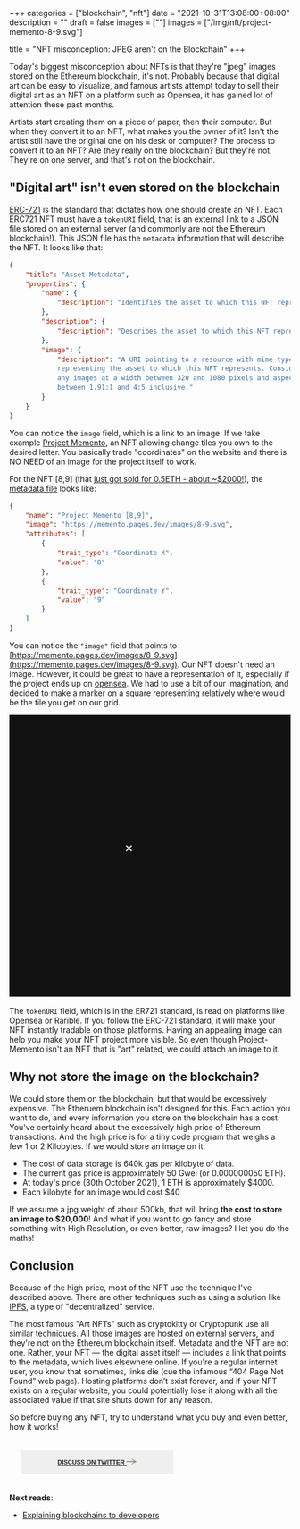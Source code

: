 +++
categories = ["blockchain", "nft"]
date = "2021-10-31T13:08:00+08:00"
description = ""
draft = false
images = [""]
images = ["/img/nft/project-memento-8-9.svg"]

title = "NFT misconception: JPEG aren't on the Blockchain"
+++

Today's biggest misconception about NFTs is that they're "jpeg" images stored on the Ethereum blockchain, it's not. Probably because that digital art can be easy to visualize, and famous artists attempt today to sell their digital art as an NFT on a platform such as Opensea, it has gained lot of attention these past months. 

Artists start creating them on a piece of paper, then their computer. But when they convert it to an NFT, what makes you the owner of it? Isn't the artist still have the original one on his desk or computer? The process to convert it to an NFT? Are they really on the blockchain? But they're not. They're on one server, and that's not on the blockchain. 


## "Digital art" isn't even stored on the blockchain

[ERC-721](https://eips.ethereum.org/EIPS/eip-721#implementations) is the standard that dictates how one should create an NFT. Each ERC721 NFT must have a `tokenURI` field, that is an external link to a JSON file stored on an external server (and commonly are not the Ethereum blockchain!). This JSON file has the `metadata` information that will describe the NFT. It looks like that: 

```json
{
    "title": "Asset Metadata",
    "properties": {
        "name": {
            "description": "Identifies the asset to which this NFT represents"
        },
        "description": {
            "description": "Describes the asset to which this NFT represents"
        },
        "image": {
            "description": "A URI pointing to a resource with mime type image/* 
            representing the asset to which this NFT represents. Consider making 
            any images at a width between 320 and 1080 pixels and aspect ratio 
            between 1.91:1 and 4:5 inclusive."
        }
    }
}
```

You can notice the `image` field, which is a link to an image. If we take example [Project Memento](https://project-memento.com/), an NFT allowing change tiles you own to the desired letter. You basically trade "coordinates" on the website and there is NO NEED of an image for the project itself to work. 

For the NFT [8,9] (that [just got sold for 0.5ETH - about ~$2000!](https://etherscan.io/tx/0x5b9eb844062c9806e4fd5c831d26ad0c76466cc4d62d46610d5f4efbd1035cac)), the [metadata file](https://project-memento.com/metadata/8-9.json) looks like:  
```json
{
    "name": "Project Memento [8,9]",
    "image": "https://memento.pages.dev/images/8-9.svg",
    "attributes": [
        {
            "trait_type": "Coordinate X",
            "value": "8"
        },
        {
            "trait_type": "Coordinate Y",
            "value": "9"
        }
    ]
}
```
 You can notice the `"image"` field that points to [https://memento.pages.dev/images/8-9.svg](https://memento.pages.dev/images/8-9.svg). Our NFT doesn't need an image. However, it could be great to have a representation of it, especially if the project ends up on [opensea](https://opensea.io/collection/project-memento). We had to use a bit of our imagination, and decided to make a marker on a square representing relatively where would be the tile you get on our grid. 


![Memento representation](/img/nft/project-memento-8-9.svg)

The `tokenURI` field, which is in the ER721 standard, is read on platforms like Opensea or Rarible. If you follow the ERC-721 standard, it will make your NFT instantly tradable on those platforms. Having an appealing image can help you make your NFT project more visible. So even though Project-Memento isn't an NFT that is "art" related, we could attach an image to it. 

<!-- ## What could go wrong? -->


## Why not store the image on the blockchain?
We could store them on the blockchain, but that would be excessively expensive. The Etheruem blockchain isn't designed for this. Each action you want to do, and every information you store on the blockchain has a cost. You've certainly heard about the excessively high price of Ethereum transactions. And the high price is for a tiny code program that weighs a few 1 or 2 Kilobytes.  If we would store an image on it: 

- The cost of data storage is 640k gas per kilobyte of data.
- The current gas price is approximately 50 Gwei (or 0.000000050 ETH).
- At today's price (30th October 2021), 1 ETH is approximately $4000.
- Each kilobyte for an image would cost $40

If we assume a jpg weight of about 500kb, that will bring **the cost to store an image to $20,000**! And what if you want to go fancy and store something with High Resolution, or even better, raw images? I let you do the maths!

## Conclusion

Because of the high price, most of the NFT use the technique I've described above. There are other techniques such as using a solution like [IPFS](https://ipfs.io/), a type of "decentralized" service.  

The most famous "Art NFTs" such as cryptokitty or Cryptopunk use all similar techniques. All those images are hosted on external servers, and they're not on the Ethereum blockchain itself. Metadata and the NFT are not one. Rather, your NFT — the digital asset itself — includes a link that points to the metadata, which lives elsewhere online. If you're a regular internet user, you know that sometimes, links die (cue the infamous “404 Page Not Found” web page). Hosting platforms don’t exist forever, and if your NFT exists on a regular website, you could potentially lose it along with all the associated value if that site shuts down for any reason.

So before buying any NFT, try to understand what you buy and even better, how it works!

<style>
    .Button {
    display: inline-block;
    padding: 14px 15 px;
    text-align: center;
    font-size: 11px;
    font-family: archivo-black,sans-serif;
    line-height: 1.1;
    text-transform: uppercase;
    -webkit-transition: all .2s;
    -o-transition: all .2s;
    transition: all .2s;
    color: #282828;
    background-color: #efefef;
    border: 1px solid #efefef;
    width: 100%;
    max-width: 312px;
    padding-left: 10px;
    padding-right: 10px;
    padding-bottom: 14px;
    padding-top: 14px;
    width: 50%;
    font-weight: bold;
    margin: 20px;
}
    </style>
<div class="w-full overflow-hidden mb-10 md:mb-0 md:px-10 md:w-1/2"><a title="Discuss on Twitter" href="https://twitter.com/intent/tweet?in_reply_to=1457963147885629441" target="_blank" class="Button Button--hasArrow"><span>Discuss on Twitter
<svg width="18" height="10" xmlns="http://www.w3.org/2000/svg" class="icon icon-arrow-left"><path d="M13.922 5.636L9.055 9.455l.72.545C12.892 7.788 14.606 6.758 18 5l-1.134-.585C14.177 3.007 12.496 1.952 9.774 0l-.72.545 4.868 3.819H0v1.272h13.922z" fill="#729426" fill-rule="nonzero"></path></svg></span></a></div>


**Next reads**: 

- [Explaining blockchains to developers](/posts/explaining-blockchains-to-developers/)
